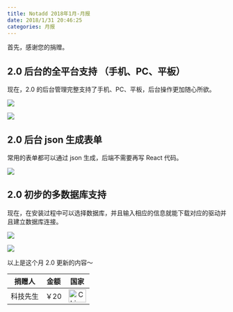 ```yaml
---
title: Notadd 2018年1月-月报
date: 2018/1/31 20:46:25
categories: 月报
---
```


首先，感谢您的捐赠。

## 2.0 后台的全平台支持 （手机、PC、平板）

现在，2.0 的后台管理完整支持了手机、PC、平板，后台操作更加随心所欲。

![](https://ws1.sinaimg.cn/large/a3fc3b79ly1fo5e9ya4e2j214q0lkgnn.jpg)

![](https://ws1.sinaimg.cn/large/a3fc3b79ly1fo5e9nxfm5j208o0fndgd.jpg)

## 2.0 后台 json 生成表单

常用的表单都可以通过 json 生成，后端不需要再写 React 代码。

![](https://ws1.sinaimg.cn/large/a3fc3b79ly1fo5digao9tj20xb0mmjt8.jpg)

## 2.0 初步的多数据库支持

现在，在安装过程中可以选择数据库，并且输入相应的信息就能下载对应的驱动并且建立数据库连接。

![](https://ws1.sinaimg.cn/large/a3fc3b79ly1fo5e1chjgdj20gl06tglz.jpg)

![](https://ws1.sinaimg.cn/large/a3fc3b79ly1fo5e1vq36ej20hp0br75t.jpg)

以上是这个月 2.0 更新的内容～

捐赠人 | 金额 | 国家
:----:|:----:|:----:
科技先生 | ￥20  | <img src="https://cdn.bootcss.com/flag-icon-css/1.3.0/flags/4x3/cn.svg" width = "40" height = "30" alt="China" align=center />

